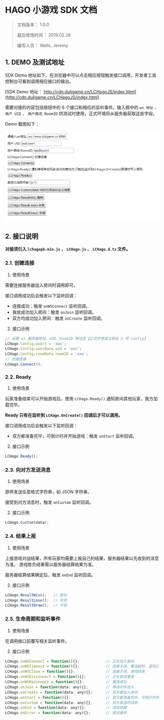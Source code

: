 # HAGO 小游戏 SDK 文档

> 文档版本： 1.0.0
>
> 最后修改时间： 2019.02.26
>
> 编写人员： Wells, Jeremy

## 1. DEMO 及测试地址

SDK Demo 地址如下，在浏览器中可以点击相应按钮触发接口调用，开发者工具控制台可看到调用相应接口的输出。

[SDK Demo 地址： http://cdn.duligame.cn/LCHagoJS/index.html](http://cdn.duligame.cn/LCHagoJS/index.html)

需要对接的内容包括按钮中的 6 个接口和相应的监听事件。输入框中的 `ws 地址` 、 `用户 UID` 、 `用户房间 RoomID` 供测试时使用，正式环境将从服务器获取这些字段。

Demo 截图如下：

![SDK Demo 截图](./examples/LCHagoJS-demo-screenshot.png)

## 2. 接口说明

**对接须引入 `lchagopb.min.js` 、 `LCHago.js` 、 `LCHago.d.ts` 文件。**

### 2.1. 创建连接

1. 使用场景

需要连接服务器加入房间时调用即可。

接口调用成功后会触发以下监听回调：

* 连接成功：触发 `onWSConnect` 监听回调。
* 我放成功加入房间：触发 `onJoin` 监听回调。
* 双方均成功加入房间：触发 `onCreate` 监听回调。

2. 接口示例

```javascript
// 设置 ws 服务器地址、UID、RoomID 等信息【正式环境请注释此 3 项 config】
LCHago.Config.wsUrl = 'xxx';
LCHago.Config.userData.uid = 'xxx';
LCHago.Config.roomData.roomID = 'xxx';
// 创建连接
LCHago.Connect();
```

### 2.2. Ready

1. 使用场景

玩家准备结束可以开始游戏后，使用 `LCHago.Ready()` 通知房间其他玩家，我方加载完毕。

**Ready 只有在监听到 `LCHago.OnCreate()` 回调后才可以调用。**

接口调用成功后会触发以下监听回调：

* 双方都准备完毕，可倒计时并开始游戏：触发 `onStart` 监听回调。

2. 接口示例

```javascript
LCHago.Ready();
```

### 2.3. 向对方发送消息

1. 使用场景

原样发送任意格式字符串，如 JSON 字符串。

接受到对方消息时，触发 `onCustom` 监听回调。

2. 接口示例

```javascript
LCHago.Custom(data);
```

### 2.4. 结果上报

1. 使用场景

上报游戏对战结果，所有玩家均需要上报自己的结果，服务器结果以先收到的消息为准。
游戏胜负结果需以服务器结算结果为准。

服务器结算结果确定后，触发 `onEnd` 监听回调。

2. 接口示例

```javascript
LCHago.ResultWin();   // 胜利
LCHago.ResultLose();  // 失败
LCHago.ResultDraw();  // 平局
```

### 2.5. 生命周期和监听事件

1. 使用场景

在调用接口前覆写相关监听事件。

2. 接口示例

```javascript
LCHago.onWSConnect = function(){};            // 正在加入房间
LCHago.onWSTimeout = function(){};            // 连接关闭，重连超时，游戏已失败结算
LCHago.onWSClose = function(){};              // 连接关闭，游戏结束
LCHago.onWSDisconnect = function(){};         // 正在尝试重连
LCHago.onWSReconnect = function(){};          // 重连成功
LCHago.onJoin = function(data: any){};        // 等待对手加入
LCHago.onCreate = function(data: any){};      // 双方都加入房间
LCHago.onStart = function(){};                // 双方都准备完毕，可倒计时并开始游戏
LCHago.onCustom = function(data: any){};      // 对方发送的消息
LCHago.onEnd = function(data: any){};         // 游戏结算
LCHago.onError = function(data: any){};       // 错误事件
```
